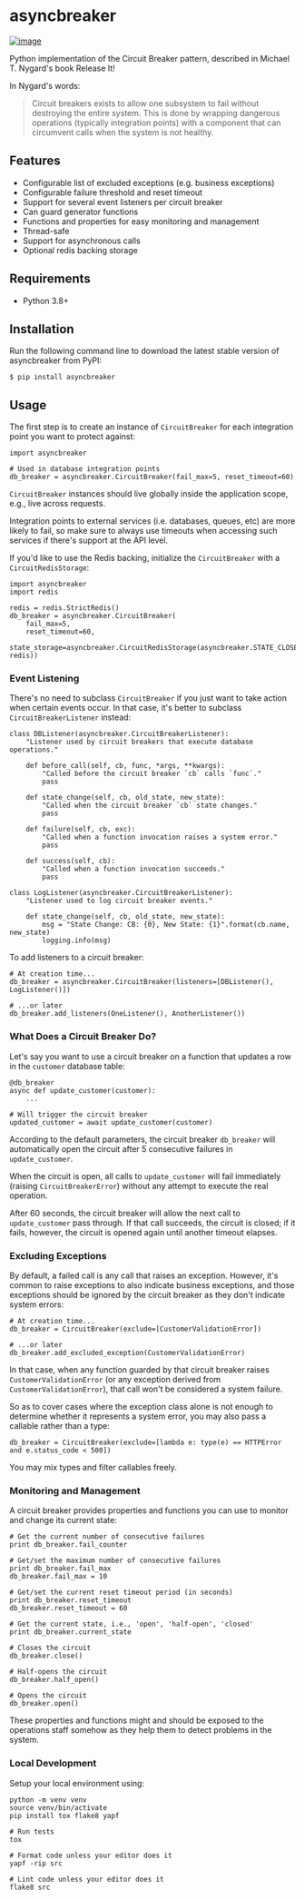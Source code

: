 # asyncbreaker

[![image](https://github.com/tiwilliam/asyncbreaker/actions/workflows/ci.yml/badge.svg)](https://github.com/tiwilliam/asyncbreaker/actions/workflows/ci.yml)

Python implementation of the Circuit Breaker pattern, described in
Michael T. Nygard's book Release It!

In Nygard's words:
> Circuit breakers exists to allow one subsystem to fail without destroying
> the entire system. This is done by wrapping dangerous operations
> (typically integration points) with a component that can circumvent calls
> when the system is not healthy.

## Features

- Configurable list of excluded exceptions (e.g. business exceptions)
- Configurable failure threshold and reset timeout
- Support for several event listeners per circuit breaker
- Can guard generator functions
- Functions and properties for easy monitoring and management
- Thread-safe
- Support for asynchronous calls
- Optional redis backing storage

## Requirements

- Python 3.8+

## Installation

Run the following command line to download the latest stable version of
asyncbreaker from PyPI:

    $ pip install asyncbreaker

## Usage

The first step is to create an instance of `CircuitBreaker` for each
integration point you want to protect against:

    import asyncbreaker

    # Used in database integration points
    db_breaker = asyncbreaker.CircuitBreaker(fail_max=5, reset_timeout=60)

`CircuitBreaker` instances should live globally inside the application
scope, e.g., live across requests.

Integration points to external services (i.e. databases, queues, etc)
are more likely to fail, so make sure to always use timeouts when
accessing such services if there's support at the API level.

If you'd like to use the Redis backing, initialize the `CircuitBreaker`
with a `CircuitRedisStorage`:

    import asyncbreaker
    import redis

    redis = redis.StrictRedis()
    db_breaker = asyncbreaker.CircuitBreaker(
        fail_max=5,
        reset_timeout=60,
        state_storage=asyncbreaker.CircuitRedisStorage(asyncbreaker.STATE_CLOSED, redis))

### Event Listening

There's no need to subclass `CircuitBreaker` if you just want to take
action when certain events occur. In that case, it's better to subclass
`CircuitBreakerListener` instead:

    class DBListener(asyncbreaker.CircuitBreakerListener):
        "Listener used by circuit breakers that execute database operations."

        def before_call(self, cb, func, *args, **kwargs):
            "Called before the circuit breaker `cb` calls `func`."
            pass

        def state_change(self, cb, old_state, new_state):
            "Called when the circuit breaker `cb` state changes."
            pass

        def failure(self, cb, exc):
            "Called when a function invocation raises a system error."
            pass

        def success(self, cb):
            "Called when a function invocation succeeds."
            pass

    class LogListener(asyncbreaker.CircuitBreakerListener):
        "Listener used to log circuit breaker events."

        def state_change(self, cb, old_state, new_state):
            msg = "State Change: CB: {0}, New State: {1}".format(cb.name, new_state)
            logging.info(msg)

To add listeners to a circuit breaker:

    # At creation time...
    db_breaker = asyncbreaker.CircuitBreaker(listeners=[DBListener(), LogListener()])

    # ...or later
    db_breaker.add_listeners(OneListener(), AnotherListener())

### What Does a Circuit Breaker Do?

Let's say you want to use a circuit breaker on a function that updates
a row in the `customer` database table:

    @db_breaker
    async def update_customer(customer):
        ...

    # Will trigger the circuit breaker
    updated_customer = await update_customer(customer)

According to the default parameters, the circuit breaker `db_breaker`
will automatically open the circuit after 5 consecutive failures in
`update_customer`.

When the circuit is open, all calls to `update_customer` will fail
immediately (raising `CircuitBreakerError`) without any attempt to
execute the real operation.

After 60 seconds, the circuit breaker will allow the next call to
`update_customer` pass through. If that call succeeds, the circuit is
closed; if it fails, however, the circuit is opened again until another
timeout elapses.

### Excluding Exceptions

By default, a failed call is any call that raises an exception. However,
it's common to raise exceptions to also indicate business exceptions,
and those exceptions should be ignored by the circuit breaker as they
don't indicate system errors:

    # At creation time...
    db_breaker = CircuitBreaker(exclude=[CustomerValidationError])

    # ...or later
    db_breaker.add_excluded_exception(CustomerValidationError)

In that case, when any function guarded by that circuit breaker raises
`CustomerValidationError` (or any exception derived from
`CustomerValidationError`), that call won't be considered a system
failure.

So as to cover cases where the exception class alone is not enough to
determine whether it represents a system error, you may also pass a
callable rather than a type:

    db_breaker = CircuitBreaker(exclude=[lambda e: type(e) == HTTPError and e.status_code < 500])

You may mix types and filter callables freely.

### Monitoring and Management

A circuit breaker provides properties and functions you can use to
monitor and change its current state:

    # Get the current number of consecutive failures
    print db_breaker.fail_counter

    # Get/set the maximum number of consecutive failures
    print db_breaker.fail_max
    db_breaker.fail_max = 10

    # Get/set the current reset timeout period (in seconds)
    print db_breaker.reset_timeout
    db_breaker.reset_timeout = 60

    # Get the current state, i.e., 'open', 'half-open', 'closed'
    print db_breaker.current_state

    # Closes the circuit
    db_breaker.close()

    # Half-opens the circuit
    db_breaker.half_open()

    # Opens the circuit
    db_breaker.open()

These properties and functions might and should be exposed to the
operations staff somehow as they help them to detect problems in the
system.

### Local Development

Setup your local environment using:

    python -m venv venv
    source venv/bin/activate
    pip install tox flake8 yapf

    # Run tests
    tox

    # Format code unless your editor does it
    yapf -rip src

    # Lint code unless your editor does it
    flake8 src
